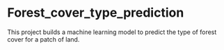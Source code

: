 # Forest_cover_type_prediction
This project builds a machine learning model to predict the type of forest cover for a patch of land. 
